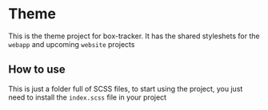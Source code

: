 # Theme

This is the theme project for box-tracker. It has the shared styleshets for the `webapp` and upcoming `website` projects

## How to use

This is just a folder full of SCSS files, to start using the project, you just need to install the `index.scss` file in your project
